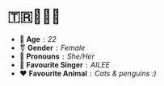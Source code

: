 # 🇹🇷🏳️‍⚧️🐥
- 🤭 **Age** `:` *22*
- ⚧️ **Gender** `:` *Female*
- 🍄 **Pronouns** `:` *She/Her*
- 💖 **Favourite Singer** `:` *AILEE*
- ❤️ **Favourite Animal** `:` *Cats & penguins :)*
